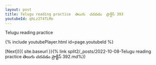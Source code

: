 ```yaml
---
layout: post
title: Telugu reading practice  తెలుగు  చదవడం  ప్రాక్టీస్ 393
youtubeId: qhLz2T4TLMo
---
```

 
 
Telugu reading practice
 
 
 
 
 


{% include youtubePlayer.html id=page.youtubeId %}
 
[Next]({{ site.baseurl }}{% link  split2/_posts/2022-10-08-Telugu reading practice  తెలుగు  చదవడం  ప్రాక్టీస్ 392.md%})
 
